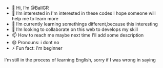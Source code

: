 - 👋 Hi, I’m @BallGR
- 👀 I’m interested in I'm interested in these codes I hope someone will help me to learn more
- 🌱 I’m currently learning somethings different,because this interesting
- 💞️ I’m looking to collaborate on this web to develops my skill
- 📫 How to reach me  maybe next time I'll add some description
- 😄 Pronouns: i dont no
- ⚡ Fun fact: i'm beginner

I'm still in the process of learning English, sorry if I was wrong in saying

<!---
BallGR/BallGR is a ✨ special ✨ repository because its `README.md` (this file) appears on your GitHub profile.
You can click the Preview link to take a look at your changes.
--->
